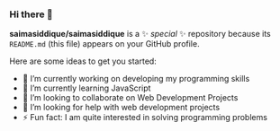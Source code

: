 ### Hi there 👋


**saimasiddique/saimasiddique** is a ✨ _special_ ✨ repository because its `README.md` (this file) appears on your GitHub profile.

Here are some ideas to get you started:

- 🔭 I’m currently working on developing my programming skills
- 🌱 I’m currently learning JavaScript
- 👯 I’m looking to collaborate on Web Development Projects
- 🤔 I’m looking for help with web development projects
- ⚡ Fun fact: I am quite interested in solving programming problems

